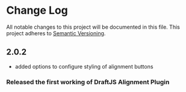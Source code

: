 # Change Log

All notable changes to this project will be documented in this file.
This project adheres to [Semantic Versioning](http://semver.org/).

## 2.0.2
- added options to configure styling of alignment buttons

### Released the first working of DraftJS Alignment Plugin
